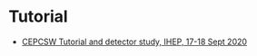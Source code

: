 # Tutorial

* [CEPCSW Tutorial and detector study, IHEP, 17-18 Sept 2020](https://indico.ihep.ac.cn/event/12341/)
